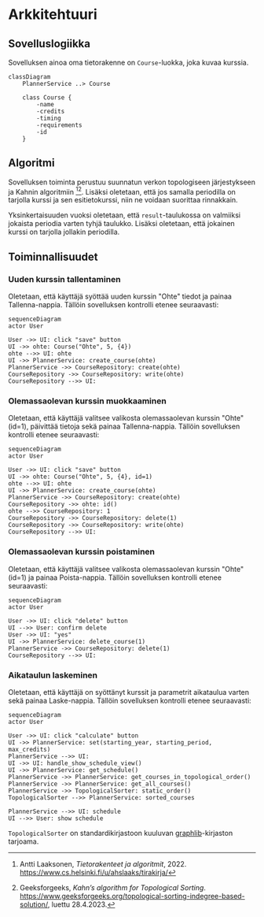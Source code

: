 # Arkkitehtuuri

## Sovelluslogiikka

Sovelluksen ainoa oma tietorakenne on `Course`-luokka, joka kuvaa kurssia.

```mermaid
classDiagram
    PlannerService ..> Course
    
    class Course {
        -name
        -credits
        -timing
        -requirements
        -id
    }
```

## Algoritmi

Sovelluksen toiminta perustuu suunnatun verkon topologiseen järjestykseen  ja Kahnin algoritmiin [^tirakirja][^kahn].
Lisäksi oletetaan, että jos samalla periodilla on tarjolla kurssi ja sen esitietokurssi, niin ne voidaan suorittaa rinnakkain.

Yksinkertaisuuden vuoksi oletetaan, että `result`-taulukossa on valmiiksi jokaista periodia varten tyhjä taulukko.
Lisäksi oletetaan, että jokainen kurssi on tarjolla jollakin periodilla.

## Toiminnallisuudet

### Uuden kurssin tallentaminen

Oletetaan, että käyttäjä syöttää uuden kurssin "Ohte" tiedot ja painaa Tallenna-nappia.
Tällöin sovelluksen kontrolli etenee seuraavasti:

```mermaid
sequenceDiagram
actor User

User ->> UI: click "save" button
UI ->> ohte: Course("Ohte", 5, {4})
ohte -->> UI: ohte
UI ->> PlannerService: create_course(ohte)
PlannerService ->> CourseRepository: create(ohte)
CourseRepository ->> CourseRepository: write(ohte)
CourseRepository -->> UI: 
```

### Olemassaolevan kurssin muokkaaminen

Oletetaan, että käyttäjä valitsee valikosta olemassaolevan kurssin "Ohte" (id=1), päivittää tietoja sekä painaa Tallenna-nappia.
Tällöin sovelluksen kontrolli etenee seuraavasti:

```mermaid
sequenceDiagram
actor User

User ->> UI: click "save" button
UI ->> ohte: Course("Ohte", 5, {4}, id=1)
ohte -->> UI: ohte
UI ->> PlannerService: create_course(ohte)
PlannerService ->> CourseRepository: create(ohte)
CourseRepository ->> ohte: id()
ohte -->> CourseRepository: 1
CourseRepository ->> CourseRepository: delete(1)
CourseRepository ->> CourseRepository: write(ohte)
CourseRepository -->> UI: 
```

### Olemassaolevan kurssin poistaminen

Oletetaan, että käyttäjä valitsee valikosta olemassaolevan kurssin "Ohte" (id=1) ja painaa Poista-nappia.
Tällöin sovelluksen kontrolli etenee seuraavasti:

```mermaid
sequenceDiagram
actor User

User ->> UI: click "delete" button
UI -->> User: confirm delete
User ->> UI: "yes"
UI ->> PlannerService: delete_course(1)
PlannerService ->> CourseRepository: delete(1)
CourseRepository -->> UI: 
```

### Aikataulun laskeminen

Oletetaan, että käyttäjä on syöttänyt kurssit ja parametrit aikataulua varten sekä painaa Laske-nappia.
Tällöin sovelluksen kontrolli etenee seuraavasti:

```mermaid
sequenceDiagram
actor User

User ->> UI: click "calculate" button
UI ->> PlannerService: set(starting_year, starting_period, max_credits)
PlannerService -->> UI: 
UI ->> UI: handle_show_schedule_view()
UI ->> PlannerService: get_schedule()
PlannerService ->> PlannerService: get_courses_in_topological_order()
PlannerService ->> PlannerService: get_all_courses()
PlannerService ->> TopologicalSorter: static_order()
TopologicalSorter -->> PlannerService: sorted_courses

PlannerService -->> UI: schedule
UI -->> User: show schedule
```

`TopologicalSorter` on standardikirjastoon kuuluvan [graphlib](https://docs.python.org/3/library/graphlib.html)-kirjaston tarjoama.

[^tirakirja]: Antti Laaksonen, *Tietorakenteet ja algoritmit*, 2022. https://www.cs.helsinki.fi/u/ahslaaks/tirakirja/
[^kahn]: Geeksforgeeks, *Kahn’s algorithm for Topological Sorting*. https://www.geeksforgeeks.org/topological-sorting-indegree-based-solution/, luettu 28.4.2023.
